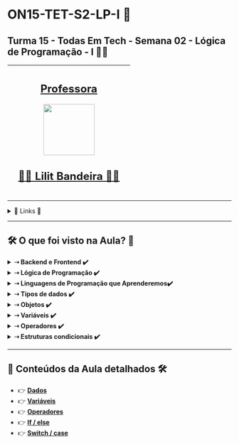 
# ON15-TET-S2-LP-I 🤝

## Turma 15 - Todas Em Tech - Semana 02 - Lógica de Programação - I 👩‍💻

 
| [<br><sub></sub>]() |  [<h2>Professora</h2><img src="https://avatars.githubusercontent.com/u/73290609?v=4" width=115><br><h2>👩‍🏫 Lilit Bandeira ✍🏽</h2>](https://github.com/lilitbandeira) |  [<br><sub></sub>]() |
| :---: | :---: | :---: | 

___

<details>
  <summary>
    <span>🔗 Links 🔗</span>
  </summary>
  <div>    
    * 📌<a href="https://www.youtube.com/watch?v=WoA9SJtQSyk&list=PLymAQGA_lVagCUqYtEgogYohW4KJil1Qw&index=4">Link da aula - Parte 1</a><br/>    
    * 📌<a href="https://www.youtube.com/watch?v=fySKem9jpx0&list=PLymAQGA_lVagCUqYtEgogYohW4KJil1Qw&index=5">Link da aula - Reforço</a><br/>
    * 📌<a href="https://github.com/reprograma/ON15-TET-S2-LP-I">Link do Repositório da Aula</a><br/>
  </div>
</details>

___
## 🛠️ O que foi visto na Aula? 👀
<details>
    <summary>
      <strong>➝ Backend e Frontend ✔️</strong>
    </summary>    
    <div align="left">        
      <table border=1>             
        <tr>
          <td align="center">👉</td>                
          <td>Frontend (Client-side) -> Parte visual e de interação direta com a pessoa usuária em uma aplicação ou site.</td>                
          <td align="center">✅</td>
        </tr>
        <tr> 
          <td align="center">👉</td>
          <td>Backend (Server-side) -> Parte "que fica por trás" de uma aplicação, onde há o armazenamento de dados (banco de dados), o tratamento e processamento de dados de acordo com as regras do sistema e as validações e garantias necessárias para a segurança e a qualidade da aplicação.</td>                
          <td align="center">✅</td>
        </tr>        
      </table>               
    </div>
</details>

<details>
    <summary>
      <strong>➝ Lógica de Programação ✔️</strong>
    </summary>    
    <div align="left">        
      <table border=1>             
        <tr>
          <td align="center">👉</td>                
          <td>Como um programa funciona?</td>                
          <td align="center">✅</td>
        </tr>
        <tr> 
          <td align="center">👉</td>
          <td>Fluxos</td>                
          <td align="center">✅</td>
        </tr>
        <tr>    
          <td align="center">👉</td>            
          <td>Algoritmo</td>                
          <td align="center">✅</td>
        </tr>
	      <tr>    
          <td align="center">👉</td>            
          <td>Fluxogramas</td>                
          <td align="center">✅</td>
        </tr>	      
      </table>               
    </div>
</details>

<details>
    <summary>
      <strong>➝ Linguagens de Programação que Aprenderemos✔️</strong>
    </summary>    
    <div align="left">        
      <table border=1>             
        <tr>
          <td align="center">👉</td>                
          <td>JavaScript</td>                
          <td align="center">✅</td>
        </tr>
        <tr> 
          <td align="center">👉</td>
          <td>NodeJs (Runtime JavaScript construído no mecanismo JavaScript V8 do Chrome)</td>                
          <td align="center">✅</td>
        </tr>        
      </table>               
    </div>
</details>

<details>
    <summary>
      <strong>➝ Tipos de dados ✔️</strong>
    </summary>    
    <div align="left">        
      <table border=1>             
        <tr>
          <td align="center">👉</td>                
          <td>String</td>                
          <td align="center">✅</td>
        </tr>
        <tr> 
          <td align="center">👉</td>
          <td>Number</td>                
          <td align="center">✅</td>
        </tr>
        <tr>    
          <td align="center">👉</td>            
          <td>Boolean</td>                
          <td align="center">✅</td>
        </tr>
	<tr>    
          <td align="center">👉</td>            
          <td>undefined</td>                
          <td align="center">✅</td>
        </tr>
	<tr>    
          <td align="center">👉</td>            
          <td>null</td>                
          <td align="center">✅</td>
        </tr>
      </table>               
    </div>
</details>

<details>
    <summary>
      <strong>➝ Objetos ✔️</strong>
    </summary>    
    <div align="left">        
      <table border=1>             
        <tr>
          <td align="center">👉</td>                
          <td>Um objeto é uma coleção de dados e instruções/funcionalidades para se trabalhar com esses dados, os objetos são mapeamentos de chaves e valores, onde as chaves são strings e os valores podem ser qualquer tipo de dado. No JavaScript podemos dizer que tudo é um objeto, pois é criado a partir de um objeto pre existente na estrutura da linguagem</td>                
          <td align="center">✅</td>
        </tr>        
      </table>               
    </div>
</details>

<details>
    <summary>
      <strong>➝ Variáveis ✔️</strong>
    </summary>    
    <div align="left">        
      <table border=1>             
        <tr>
          <td align="center">👉</td>                
          <td>var, let ou const</td>                
          <td align="center">✅</td>
        </tr>
        <tr> 
          <td align="center">👉</td>
          <td>Dica de boa prática</td>                
          <td align="center">✅</td>
        </tr>
        <tr>    
          <td align="center">👉</td>            
          <td>Quando usar var, let e const?</td>                
          <td align="center">✅</td>
        </tr>
      </table>               
    </div>
</details>

<details>
    <summary>
      <strong>➝ Operadores ✔️</strong>
    </summary>    
    <div align="left">        
      <table border=1>             
        <tr>
          <td align="center">👉</td>                
          <td>Tipos: Binários, Unários e Ternário (Condicional)</td>                
          <td align="center">✅</td>
        </tr>
        <tr> 
          <td align="center">👉</td>
          <td>Operadores Aritméticos</td>                
          <td align="center">✅</td>
        </tr>
        <tr>    
          <td align="center">👉</td>            
          <td>Operadores de Atribuição</td>                
          <td align="center">✅</td>
        </tr>
	<tr>    
          <td align="center">👉</td>            
          <td>Operadores de Comparação</td>                
          <td align="center">✅</td>
        </tr>
	<tr>    
          <td align="center">👉</td>            
          <td>Operadores lógicos</td>                
          <td align="center">✅</td>
        </tr>
      </table>               
    </div>
</details>

<details>
    <summary>
      <strong>➝ Estruturas condicionais ✔️</strong>
    </summary>    
    <div align="left">        
      <table border=1>             
        <tr>
          <td align="center">👉</td>                
          <td>If ... else</td>                
          <td align="center">✅</td>
        </tr>
        <tr> 
          <td align="center">👉</td>
          <td>Switch ... case</td>                
          <td align="center">✅</td>
        </tr>        
      </table>               
    </div>
</details>

___

##  🔨 Conteúdos da Aula detalhados 🛠️

  * 👉 [**Dados** ](README3.md)
  * 👉 [**Variáveis** ](README4.md)
  * 👉 [**Operadores** ](README5.md)
  * 👉 [**If / else** ](README1.md)
  * 👉 [**Switch / case** ](README2.md)




